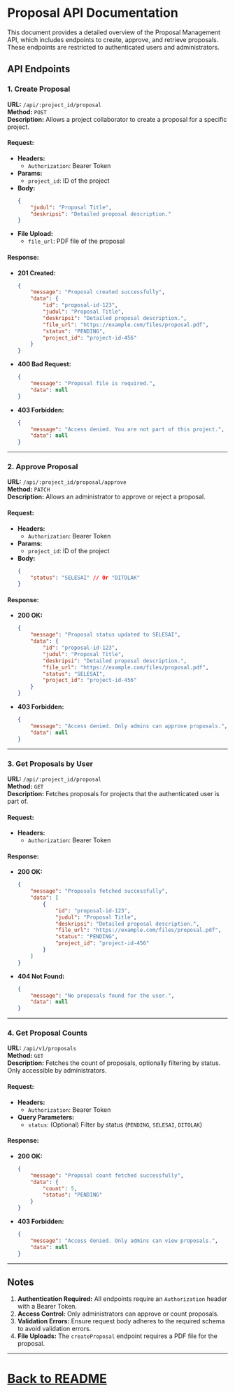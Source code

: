 
# Proposal API Documentation

This document provides a detailed overview of the Proposal Management API, which includes endpoints to create, approve, and retrieve proposals. These endpoints are restricted to authenticated users and administrators.

## API Endpoints

### 1. Create Proposal

**URL:** `/api/:project_id/proposal`  
**Method:** `POST`  
**Description:** Allows a project collaborator to create a proposal for a specific project.

#### Request:
- **Headers:**
  - `Authorization`: Bearer Token
- **Params:**
  - `project_id`: ID of the project
- **Body:**
  ```json
  {
      "judul": "Proposal Title",
      "deskripsi": "Detailed proposal description."
  }
  ```
- **File Upload:**
  - `file_url`: PDF file of the proposal

#### Response:
- **201 Created:**
  ```json
  {
      "message": "Proposal created successfully",
      "data": {
          "id": "proposal-id-123",
          "judul": "Proposal Title",
          "deskripsi": "Detailed proposal description.",
          "file_url": "https://example.com/files/proposal.pdf",
          "status": "PENDING",
          "project_id": "project-id-456"
      }
  }
  ```
- **400 Bad Request:**
  ```json
  {
      "message": "Proposal file is required.",
      "data": null
  }
  ```
- **403 Forbidden:**
  ```json
  {
      "message": "Access denied. You are not part of this project.",
      "data": null
  }
  ```

---

### 2. Approve Proposal

**URL:** `/api/:project_id/proposal/approve`  
**Method:** `PATCH`  
**Description:** Allows an administrator to approve or reject a proposal.

#### Request:
- **Headers:**
  - `Authorization`: Bearer Token
- **Params:**
  - `project_id`: ID of the project
- **Body:**
  ```json
  {
      "status": "SELESAI" // Or "DITOLAK"
  }
  ```

#### Response:
- **200 OK:**
  ```json
  {
      "message": "Proposal status updated to SELESAI",
      "data": {
          "id": "proposal-id-123",
          "judul": "Proposal Title",
          "deskripsi": "Detailed proposal description.",
          "file_url": "https://example.com/files/proposal.pdf",
          "status": "SELESAI",
          "project_id": "project-id-456"
      }
  }
  ```
- **403 Forbidden:**
  ```json
  {
      "message": "Access denied. Only admins can approve proposals.",
      "data": null
  }
  ```

---

### 3. Get Proposals by User

**URL:** `/api/:project_id/proposal`  
**Method:** `GET`  
**Description:** Fetches proposals for projects that the authenticated user is part of.

#### Request:
- **Headers:**
  - `Authorization`: Bearer Token

#### Response:
- **200 OK:**
  ```json
  {
      "message": "Proposals fetched successfully",
      "data": [
          {
              "id": "proposal-id-123",
              "judul": "Proposal Title",
              "deskripsi": "Detailed proposal description.",
              "file_url": "https://example.com/files/proposal.pdf",
              "status": "PENDING",
              "project_id": "project-id-456"
          }
      ]
  }
  ```
- **404 Not Found:**
  ```json
  {
      "message": "No proposals found for the user.",
      "data": null
  }
  ```

---

### 4. Get Proposal Counts

**URL:** `/api/v1/proposals`  
**Method:** `GET`  
**Description:** Fetches the count of proposals, optionally filtering by status. Only accessible by administrators.

#### Request:
- **Headers:**
  - `Authorization`: Bearer Token
- **Query Parameters:**
  - `status`: (Optional) Filter by status (`PENDING`, `SELESAI`, `DITOLAK`)

#### Response:
- **200 OK:**
  ```json
  {
      "message": "Proposal count fetched successfully",
      "data": {
          "count": 5,
          "status": "PENDING"
      }
  }
  ```
- **403 Forbidden:**
  ```json
  {
      "message": "Access denied. Only admins can view proposals.",
      "data": null
  }
  ```

---

## Notes

1. **Authentication Required:** All endpoints require an `Authorization` header with a Bearer Token.
2. **Access Control:** Only administrators can approve or count proposals.
3. **Validation Errors:** Ensure request body adheres to the required schema to avoid validation errors.
4. **File Uploads:** The `createProposal` endpoint requires a PDF file for the proposal.

---

# [Back to README](./README.md)
